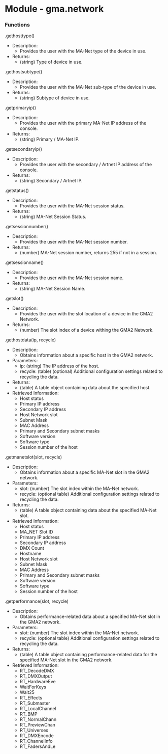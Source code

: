 # Module - gma.network
### Functions

.gethosttype()
- Description:
    - Provides the user with the MA-Net type of the device in use.
- Returns:
    - (string) Type of device in use.

.gethostsubtype()
- Description:
    - Provides the user with the MA-Net sub-type of the device in use.
- Returns:
    - (string) Subtype of device in use.

.getprimaryip()
- Description:
    - Provides the user with the primary MA-Net IP address of the console.
- Returns:
    - (string) Primary / MA-Net IP.

.getsecondaryip()
- Description:
    - Provides the user with the secondary / Artnet IP address of the console.
- Returns:
    - (string) Secondary / Artnet IP.

.getstatus()
- Description:
    - Provides the user with the MA-Net session status.
- Returns:
    - (string) MA-Net Session Status.

.getsessionnumber()
- Description:
    - Provides the user with the MA-Net session number.
- Returns:
    - (number) MA-Net session number, returns 255 if not in a session.

.getsessionname()
- Description:
    - Provides the user with the MA-Net session name.
- Returns:
    - (string) MA-Net Session Name.

.getslot()
- Description:
    - Provides the user with the slot location of a device in the GMA2 Network.
- Returns:
    - (number) The slot index of a device withing the GMA2 Network.

.gethostdata(ip, recycle)
- Description:
    - Obtains information about a specific host in the GMA2 network.
- Parameters:
    - ip: (string) The IP address of the host.
    - recycle: (table) (optional) Additional
    configuration settings related to recycling the data.
- Returns:
    - (table) A table object containing data about the specified host.
- Retrieved Information:
    - Host status
    - Primary IP address
    - Secondary IP address
    - Host Network slot
    - Subnet Mask
    - MAC Address
    - Primary and Secondary subnet masks
    - Software version
    - Software type
    - Session number of the host

.getmanetslot(slot, recycle)
- Description:
    - Obtains information about a specific MA-Net slot in the GMA2 network.
- Parameters:
    - slot: (number) The slot index within the MA-Net network.
    - recycle: (optional table) Additional configuration settings related to recycling the data.
- Returns:
    - (table) A table object containing data about the specified MA-Net slot.
- Retrieved Information:
    - Host status
    - MA_NET Slot ID
    - Primary IP address
    - Secondary IP address
    - DMX Count
    - Hostname
    - Host Network slot
    - Subnet Mask
    - MAC Address
    - Primary and Secondary subnet masks
    - Software version
    - Software type
    - Session number of the host

.getperformance(slot, recycle)
- Description:
    - Obtains performance-related data about a specified MA-Net slot in the GMA2 network.
- Parameters:
    - slot: (number) The slot index within the MA-Net network.
    - recycle: (optional table) Additional configuration settings related to recycling the data.
- Returns:
    - (table) A table object containing performance-related data for the specified MA-Net slot in the GMA2 network.
- Retrieved Information:
    - RT_DecodeDMX
    - RT_DMXOutput
    - RT_HardwareEve
    - WaitForKeys
    - Wait25
    - RT_Effects
    - RT_Submaster
    - RT_LocalChannel
    - RT_BMP
    - RT_NormalChann
    - RT_PreviewChan
    - RT_Universes
    - RT_DMXEncode
    - RT_ChannelInfo
    - RT_FadersAndLe